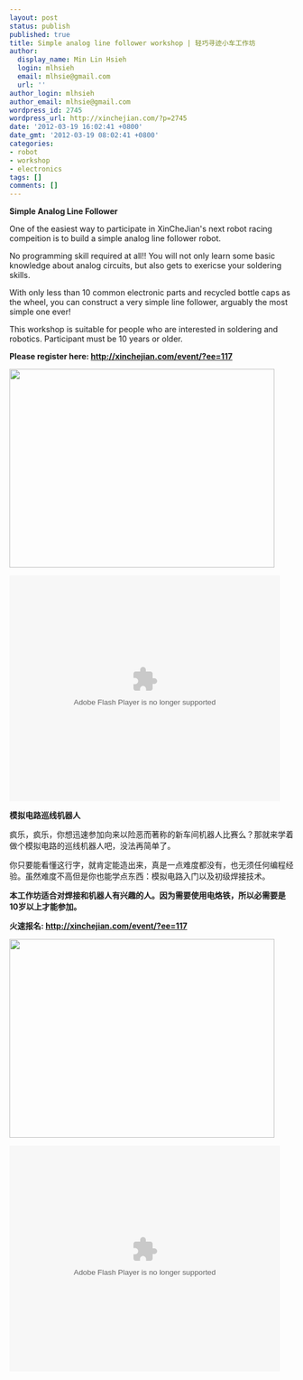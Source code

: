 ```yaml
---
layout: post
status: publish
published: true
title: Simple analog line follower workshop | 轻巧寻迹小车工作坊
author:
  display_name: Min Lin Hsieh
  login: mlhsieh
  email: mlhsie@gmail.com
  url: ''
author_login: mlhsieh
author_email: mlhsie@gmail.com
wordpress_id: 2745
wordpress_url: http://xinchejian.com/?p=2745
date: '2012-03-19 16:02:41 +0800'
date_gmt: '2012-03-19 08:02:41 +0800'
categories:
- robot
- workshop
- electronics
tags: []
comments: []
---
```

<p><!--:en-->
<p><strong>Simple Analog Line Follower</strong></p></p>
<p>One of the easiest way to participate in XinCheJian's next robot racing compeition is to build a simple analog line follower robot.</p></p>
<p>No programming skill required at all!! You will not only learn some basic knowledge about analog circuits, but also gets to exericse your soldering skills.</p></p>
<p>With only less than 10 common electronic parts and recycled bottle caps as the wheel, you can construct a very simple line follower, arguably the most simple one ever!</p></p>
<p>This workshop is suitable for people who are interested in soldering and robotics. Participant must be 10 years or older.</p></p>
<p><strong>Please register here: <a href="http://xinchejian.com/event/?ee=117">http://xinchejian.com/event/?ee=117</a></strong></p></p>
<p><a href="http://xinchejian.com/wp-content/uploads/2012/03/IMG_20120226_173336.jpg"><img class="alignnone size-large wp-image-2728" title="Analog line follower" src="http://xinchejian.com/wp-content/uploads/2012/03/IMG_20120226_173336-533x400.jpg" alt="" width="470" height="352" /></a></p></p>
<p><embed src="http://player.youku.com/player.php/sid/XMzY1MDg1MTgw/v.swf" allowFullScreen="true" quality="high" width="480" height="400" align="middle" allowScriptAccess="always" type="application/x-shockwave-flash"></embed></p><!--:--><!--:zh-->
<p><strong>模拟电路巡线机器人</strong></p></p>
<p>疯乐，疯乐，你想迅速参加向来以险恶而著称的新车间机器人比赛么？那就来学着做个模拟电路的巡线机器人吧，没法再简单了。</p></p>
<p>你只要能看懂这行字，就肯定能造出来，真是一点难度都没有，也无须任何编程经验。虽然难度不高但是你也能学点东西：模拟电路入门以及初级焊接技术。</p></p>
<p><strong><strong>本工作坊适合对焊接和机器人有兴趣的人。因为需要使用电烙铁，所以</strong>必需要是10岁以上才能参加。</strong></p></p>
<p><strong>火速报名: <a href="http://xinchejian.com/event/?ee=117">http://xinchejian.com/event/?ee=117</a></strong></p></p>
<p><a href="http://xinchejian.com/wp-content/uploads/2012/03/IMG_20120226_173336.jpg"><img class="alignnone size-large wp-image-2728" title="Analog line follower" src="http://xinchejian.com/wp-content/uploads/2012/03/IMG_20120226_173336-533x400.jpg" alt="" width="470" height="352" /></a></p></p>
<p><embed src="http://player.youku.com/player.php/sid/XMzY1MDg1MTgw/v.swf" allowFullScreen="true" quality="high" width="480" height="400" align="middle" allowScriptAccess="always" type="application/x-shockwave-flash"></embed></p><!--:--></p>
